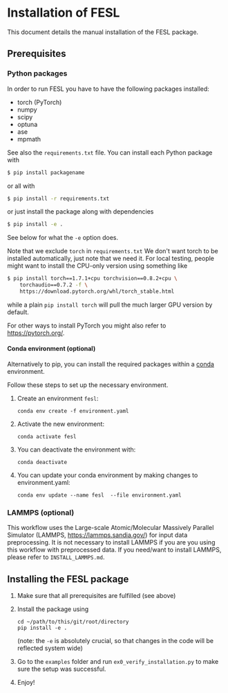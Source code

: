 # Installation of FESL

This document details the manual installation of the FESL package.

## Prerequisites

### Python packages

In order to run FESL you have to have the following packages installed:

* torch (PyTorch)
* numpy
* scipy
* optuna
* ase
* mpmath

See also the `requirements.txt` file.
You can install each Python package with

```sh
$ pip install packagename
```

or all with

```sh
$ pip install -r requirements.txt
```

or just install the package along with dependencies

```sh
$ pip install -e .
```

See below for what the `-e` option does.

Note that we exclude `torch` in `requirements.txt` We don't want torch to be
installed automatically, just note that we need it. For local testing, people
might want to install the CPU-only version using something like

```sh
$ pip install torch==1.7.1+cpu torchvision==0.8.2+cpu \
    torchaudio==0.7.2 -f \
    https://download.pytorch.org/whl/torch_stable.html
```
while a plain `pip install torch` will pull the much larger GPU version by
default.

For other ways to install PyTorch you might also refer to <https://pytorch.org/>.

#### Conda environment (optional)

Alternatively to pip, you can install the required packages within a
[conda](https://docs.conda.io/en/latest/miniconda.html) environment.

Follow these steps to set up the necessary environment.
1. Create an environment `fesl`:
   ```
   conda env create -f environment.yaml
   ```
2. Activate the new environment:
   ```
   conda activate fesl
   ```
3. You can deactivate the environment with:
    ```
    conda deactivate
    ```
4. You can update your conda environment by making changes to environment.yaml:
    ```
    conda env update --name fesl  --file environment.yaml
    ```
###  LAMMPS (optional)

This workflow uses the Large-scale Atomic/Molecular Massively Parallel
Simulator (LAMMPS, https://lammps.sandia.gov/) for input data preprocessing. It
is not necessary to install LAMMPS if you are you using this workflow with
preprocessed data. If you need/want to install LAMMPS, please refer to
`INSTALL_LAMMPS.md`.

## Installing the FESL package

1. Make sure that all prerequisites are fulfilled (see above)
2. Install the package using

    ```
    cd ~/path/to/this/git/root/directory
    pip install -e .
    ```
    (note: the `-e` is absolutely crucial, so that changes in the code will be
    reflected system wide)
3. Go to the `examples` folder and run `ex0_verify_installation.py` to make
sure the setup was successful.
4. Enjoy!
